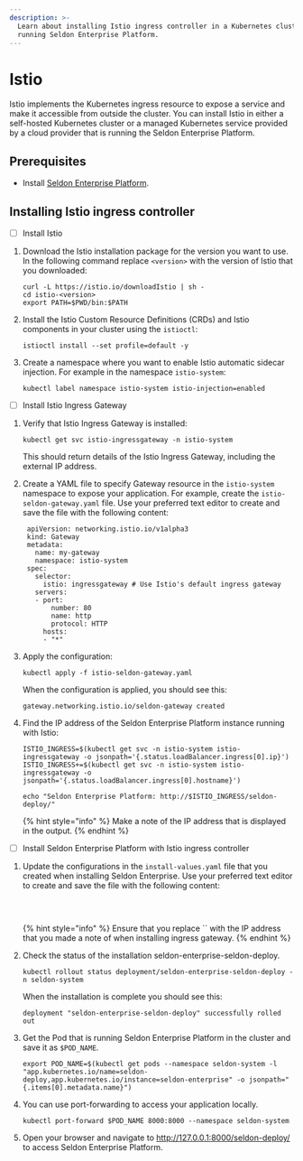 ```yaml
---
description: >-
  Learn about installing Istio ingress controller in a Kubernetes cluster
  running Seldon Enterprise Platform.
---
```


# Istio

Istio implements the Kubernetes ingress resource to expose a service and make it accessible from outside the cluster. You can install Istio in either a self-hosted Kubernetes cluster or a managed Kubernetes service provided by a cloud provider that is running the Seldon Enterprise Platform.

## Prerequisites

* Install [Seldon Enterprise Platform](../seldon-enterprise-platform.md).

## Installing Istio ingress controller

* [ ] Install Istio

1.  Download the Istio installation package for the version you want to use. In the following command replace `<version>` with the version of Istio that you downloaded:

    ```
    curl -L https://istio.io/downloadIstio | sh -
    cd istio-<version>
    export PATH=$PWD/bin:$PATH
    ```
2.  Install the Istio Custom Resource Definitions (CRDs) and Istio components in your cluster using the `istioctl`:

    ```
    istioctl install --set profile=default -y
    ```
3.  Create a namespace where you want to enable Istio automatic sidecar injection. For example in the namespace `istio-system`:

    ```
    kubectl label namespace istio-system istio-injection=enabled
    ```

* [ ] Install Istio Ingress Gateway

1.  Verify that Istio Ingress Gateway is installed:

    ```
    kubectl get svc istio-ingressgateway -n istio-system
    ```

    This should return details of the Istio Ingress Gateway, including the external IP address.
2.  Create a YAML file to specify Gateway resource in the `istio-system` namespace to expose your application. For example, create the `istio-seldon-gateway.yaml` file. Use your preferred text editor to create and save the file with the following content:

    ```
     apiVersion: networking.istio.io/v1alpha3
     kind: Gateway
     metadata:
       name: my-gateway
       namespace: istio-system
     spec:
       selector:
         istio: ingressgateway # Use Istio's default ingress gateway
       servers:
       - port:
           number: 80
           name: http
           protocol: HTTP
         hosts:
         - "*"
    ```
3.  Apply the configuration:

    ```
    kubectl apply -f istio-seldon-gateway.yaml
    ```

    When the configuration is applied, you should see this:

    ```
    gateway.networking.istio.io/seldon-gateway created
    ```
4.  Find the IP address of the Seldon Enterprise Platform instance running with Istio:

    ```
    ISTIO_INGRESS=$(kubectl get svc -n istio-system istio-ingressgateway -o jsonpath='{.status.loadBalancer.ingress[0].ip}')
    ISTIO_INGRESS+=$(kubectl get svc -n istio-system istio-ingressgateway -o jsonpath='{.status.loadBalancer.ingress[0].hostname}')

    echo "Seldon Enterprise Platform: http://$ISTIO_INGRESS/seldon-deploy/"

    ```

    {% hint style="info" %}
    Make a note of the IP address that is displayed in the output.
    {% endhint %}
  
* [ ] Install Seldon Enterprise Platform with Istio ingress controller

1. Update the configurations in the `install-values.yaml` file that you created when installing Seldon Enterprise. Use your preferred text editor to create and save the file with the following content:
    ```
      
   
    ```
    <br>
    {% hint style="info" %}
    Ensure that you replace `<ip_address>` with the IP address that you made a note of when installing ingress gateway.
    {% endhint %}

1.  Check the status of the installation seldon-enterprise-seldon-deploy.

    ```
    kubectl rollout status deployment/seldon-enterprise-seldon-deploy -n seldon-system
    ```

    When the installation is complete you should see this:

    ```
    deployment "seldon-enterprise-seldon-deploy" successfully rolled out
    ```

1.  Get the Pod that is running Seldon Enterprise Platform in the cluster and save it as `$POD_NAME`.

    ```
    export POD_NAME=$(kubectl get pods --namespace seldon-system -l "app.kubernetes.io/name=seldon-deploy,app.kubernetes.io/instance=seldon-enterprise" -o jsonpath="{.items[0].metadata.name}")
    ```

1.  You can use port-forwarding to access your application locally.

    ```
    kubectl port-forward $POD_NAME 8000:8000 --namespace seldon-system
    ```

1. Open your browser and navigate to http://127.0.0.1:8000/seldon-deploy/ to access Seldon Enterprise Platform.
